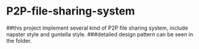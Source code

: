 # P2P-file-sharing-system
##this project implement several kind of P2P file sharing system, include napster style and guntella style.
###detailed design pattern can be seen in the folder.
